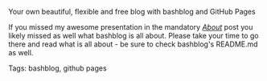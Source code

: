 Your own beautiful, flexible and free blog with bashblog and GitHub Pages

If you missed my awesome presentation in the mandatory *[About](https://i90rr.github.io/h4we-are-in-business-finallyh4.html)* post you likely missed as well what bashblog is all about. Please take your time to go there and read what is all about - be sure to check bashblog's README.md as well.

Tags: bashblog, github pages
